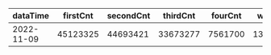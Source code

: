 |dataTime|firstCnt|secondCnt|thirdCnt|fourCnt|winCnt|vrate|wrate|
|-|-|-|-|-|-|-|-|
|2022-11-09|45123325|44693421|33673277|7561700|1323540|0%|0%|